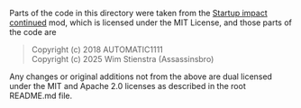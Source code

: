 Parts of the code in this directory were taken from the [Startup impact continued](https://steamcommunity.com/sharedfiles/filedetails/?id=3544131315&tscn=1755626894) mod, which is licensed under the MIT License, and those parts of the code are

> Copyright (c) 2018 AUTOMATIC1111  
> Copyright (c) 2025 Wim Stienstra (Assassinsbro)

Any changes or original additions not from the above are dual licensed under the MIT and Apache 2.0 licenses as described in the root README.md file.
